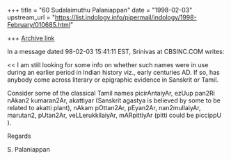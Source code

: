 +++
title = "60 Sudalaimuthu Palaniappan"
date = "1998-02-03"
upstream_url = "https://list.indology.info/pipermail/indology/1998-February/010685.html"

+++
[Archive link](https://list.indology.info/pipermail/indology/1998-February/010685.html)

In a message dated 98-02-03 15:41:11 EST, Srinivas at CBSINC.COM writes:

<< I am still looking for some info on whether such names were in use
 during an earlier period in Indian history viz., early centuries AD. If
 so, has anybody come across literary or epigraphic evidence in Sanskrit
 or Tamil.
  >>

Consider some of the classical Tamil names picirAntaiyAr, ezUup pan2Ri nAkan2
kumaran2Ar, akattiyar (Sanskrit agastya is believed by some to be related to
akatti plant), nAkam pOttan2Ar, pEyan2Ar, nan2mullaiyAr, marutan2, pUtan2Ar,
veLLerukkilaiyAr, mARpittiyAr (pitti could be piccippU ).


Regards

S. Palaniappan



